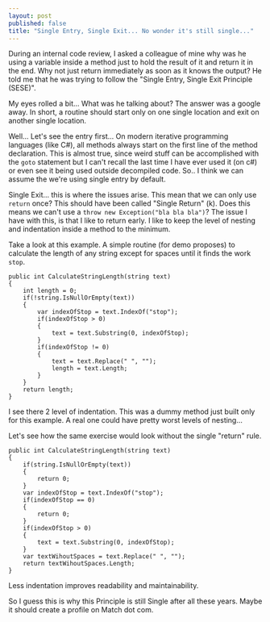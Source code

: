 ```yaml
---
layout: post
published: false
title: "Single Entry, Single Exit... No wonder it's still single..."
---
```


During an internal code review, I asked a colleague of mine why was he using a variable inside a method just to hold the result of it and return it in the end. Why not just return immediately as soon as it knows the output?
He told me that he was trying to follow the "Single Entry, Single Exit Principle (SESE)".

My eyes rolled a bit... What was he talking about? The answer was a google away.
In short, a routine should start only on one single location and exit on another single location.

Well... Let's see the entry first... On modern iterative programming languages (like C#), all methods always start on the first line of the method declaration. This is almost true, since weird stuff can be accomplished with the `goto` statement but I can't recall the last time I have ever used it (on c#) or even see it being used outside decompiled code. So.. I think we can assume the we're using single entry by default.

Single Exit... this is where the issues arise. This mean that we can only use `return` once? This should have been called "Single Return" (k). Does this means we can't use a `throw new Exception("bla bla bla")`? 
The issue I have with this, is that I like to return early. I like to keep the level of nesting and indentation inside a method to the minimum.

Take a look at this example. A simple routine (for demo proposes) to calculate the length of any string except for spaces until it finds the work `stop`.

    public int CalculateStringLength(string text)
	{
		int length = 0;
		if(!string.IsNullOrEmpty(text))
		{
			var indexOfStop = text.IndexOf("stop");
			if(indexOfStop > 0)
			{
				text = text.Substring(0, indexOfStop);
			}
			if(indexOfStop != 0)
			{
				text = text.Replace(" ", "");
				length = text.Length;
			}
		}
		return length;
	}

I see there 2 level of indentation. This was a dummy method just built only for this example. A real one could have pretty worst levels of nesting...

Let's see how the same exercise would look without the single "return" rule.

    public int CalculateStringLength(string text)
	{
		if(string.IsNullOrEmpty(text))
		{
			return 0;
		}
		var indexOfStop = text.IndexOf("stop");
		if(indexOfStop == 0)
		{
			return 0;
		}
		if(indexOfStop > 0)
		{
			text = text.Substring(0, indexOfStop);
		}
		var textWihoutSpaces = text.Replace(" ", "");
		return textWihoutSpaces.Length;
	}

Less indentation improves readability and maintainability. 

So I guess this is why this Principle is still Single after all these years. Maybe it should create a profile on Match dot com.
